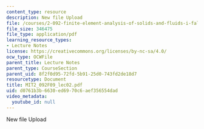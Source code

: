 ```yaml
---
content_type: resource
description: New file Upload
file: /courses/2-092-finite-element-analysis-of-solids-and-fluids-i-fall-2009/d0761b3b6630ed6970c6aef356554dad_MIT2_092F09_lec02.pdf
file_size: 346475
file_type: application/pdf
learning_resource_types:
- Lecture Notes
license: https://creativecommons.org/licenses/by-nc-sa/4.0/
ocw_type: OCWFile
parent_title: Lecture Notes
parent_type: CourseSection
parent_uid: 8f2f0d95-72fd-5b91-25d0-743fd2de18d7
resourcetype: Document
title: MIT2_092F09_lec02.pdf
uid: d0761b3b-6630-ed69-70c6-aef356554dad
video_metadata:
  youtube_id: null
---
```

New file Upload